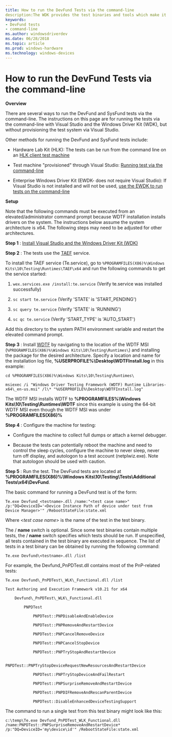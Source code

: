 ```yaml
---
title: How to run the DevFund Tests via the command-line
description:The WDK provides the test binaries and tools which make it easy to run the Device Fundamentals tests from the command-line.
keywords:
- DevFund tests
- command-line
ms.author: windowsdriverdev
ms.date: 06/28/2018
ms.topic: article
ms.prod: windows-hardware
ms.technology: windows-devices
---
```


# How to run the DevFund Tests via the command-line

**Overview**

There are several ways to run the DevFund and SysFund tests via the command-line.  The instructions on this page are for running the tests via the command-line with Visual Studio and the Windows Driver Kit (WDK), but without provisioning the test system via Visual Studio.

Other methods for running the DevFund and SysFund tests include:

- Hardware Lab Kit (HLK): The tests can be run from the command line on an [HLK client test machine](https://docs.microsoft.com/windows-hardware/test/hlk/testref/reproduce-the-test-failure-by-running-the-test-from-the-command-line)

- Test machine &quot;provisioned&quot; through Visual Studio: [Running test via the command-line](https://docs.microsoft.com/windows-hardware/drivers/gettingstarted/provision-a-target-computer-wdk-8-1)

- Enterprise Windows Driver Kit (EWDK- does not require Visual Studio): If Visual Studio is not installed and will not be used, [use the EWDK to run tests on the command-line](https://docs.microsoft.com/windows-hardware/drivers/devtest/configure-the-machine-for-testing)

**Setup**


Note that the following commands must be executed from an elevated/administrator command prompt because WDTF installation installs drivers on the system. The instructions below assume the system architecture is x64. The following steps may need to be adjusted for other architectures.

**Step 1** : [Install Visual Studio and the Windows Driver Kit (WDK)](https://docs.microsoft.com/en-us/windows-hardware/drivers/download-the-wdk)

**Step 2** : The tests use the [TAEF](https://docs.microsoft.com/en-us/windows-hardware/drivers/taef/) service.  

To install the TAEF service (Te.service), go to ```%PROGRAMFILES(X86)%\Windows Kits\10\Testing\Runtimes\TAEF\x64``` and run the following commands to get the service started:

1. ```wex.services.exe /install:te.service``` (Verify te.service was installed successfully)

2. ```sc start te.service``` (Verify &#39;STATE&#39; is &#39;START\_PENDING&#39;)

3. ```sc query te.service``` (Verify &#39;STATE&#39; is &#39;RUNNING&#39;)

4. ```sc qc te.service``` (Verify &#39;START\_TYPE&#39; is &#39;AUTO\_START&#39;)

Add this directory to the system PATH environment variable and restart the elevated command prompt.

**Step 3** : Install [WDTF](https://docs.microsoft.com/en-us/windows-hardware/drivers/wdtf/) by navigating to the location of the WDTF MSI (```%PROGRAMFILES(X86)%\Windows Kits\10\Testing\Runtimes\```) and installing the package for the desired architecture. Specify a location and name for the installation log file, **%USERPROFILE%\Desktop\WDTFInstall.log** in this example:

 
``` 
cd %PROGRAMFILES(X86)%\Windows Kits\10\Testing\Runtimes\
```

```
msiexec /i "Windows Driver Testing Framework (WDTF) Runtime Libraries-x64\_en-us.msi" /l\* "%USERPROFILE%\Desktop\WDTFInstall.log"
```

The WDTF MSI installs WDTF to **%PROGRAMFILES%\Windows Kits\10\Testing\Runtimes\WDTF** since this example is using the 64-bit WDTF MSI even though the WDTF MSI was under **%PROGRAMFILES(X86)%**


**Step 4** : Configure the machine for testing:

- Configure the machine to collect full dumps or attach a kernel debugger.

- Because the tests can potentially reboot the machine and need to control the sleep cycles, configure the machine to never sleep, never turn off display, and autologon to a test account (netplwiz.exe). Note that autologon should be used with caution.

**Step 5** : Run the test.  The DevFund tests are located at **%PROGRAMFILES(X86)%\Windows Kits\10\Testing\Tests\Additional Tests\x64\DevFund**.

The basic command for running a DevFund test is of the form:

```
Te.exe Devfund_<testname>.dll /name:"<test case name>" /p:"DQ=DeviceID='<Device Instance Path of device under test from Device Manager>'" /RebootStateFile:state.xml
```

Where &lt;_test case name_&gt; is the name of the test in the test binary.

The / **name** switch is optional. Since some test binaries contain multiple tests, the / **name** switch specifies which tests should be run. If unspecified, all tests contained in the test binary are executed in sequence. The list of tests in a test binary can be obtained by running the following command:

```
Te.exe Devfund\<testname>.dll /list
```

For example, the Devfund\_PnPDTest.dll contains most of the PnP-related tests:

```
Te.exe Devfund\_PnPDTest\_WLK\_Functional.dll /list

Test Authoring and Execution Framework v10.21 for x64

    Devfund\_PnPDTest\_WLK\_Functional.dll

        PNPDTest

            PNPDTest::PNPDisableAndEnableDevice

            PNPDTest::PNPRemoveAndRestartDevice

            PNPDTest::PNPCancelRemoveDevice

            PNPDTest::PNPCancelStopDevice

            PNPDTest::PNPTryStopAndRestartDevice

            PNPDTest::PNPTryStopDeviceRequestNewResourcesAndRestartDevice

            PNPDTest::PNPTryStopDeviceAndFailRestart

            PNPDTest::PNPSurpriseRemoveAndRestartDevice

            PNPDTest::PNPDIFRemoveAndRescanParentDevice

            PNPDTest::DisableEnhancedDeviceTestingSupport
```


The command to run a single test from this test binary might look like this:

```
c:\temp\Te.exe Devfund_PnPDTest_WLK_Functional.dll /name:PNPDTest::PNPSurpriseRemoveAndRestartDevice* /p:"DQ=DeviceID='my\device\id'" /RebootStateFile:state.xml
```